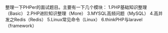 整理一下PHPer的面试题目。主要有一下几个模块：
  1.PHP基础知识整理（Basic）
  2.PHP进阶知识整理（More）
  3.MYSQL高频问题（MySQL）
  4.高并发之Redis（Redis）
  5.Linux常见命令（Linux）
  6.thinkPHP与laravel（framework）
